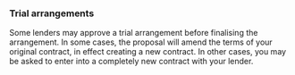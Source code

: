 ###  Trial arrangements

Some lenders may approve a trial arrangement before finalising the
arrangement. In some cases, the proposal will amend the terms of your original
contract, in effect creating a new contract. In other cases, you may be asked
to enter into a completely new contract with your lender.
